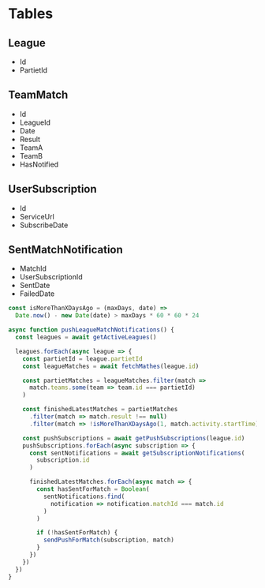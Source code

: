 # Tables

## League

* Id
* PartietId

## TeamMatch

* Id
* LeagueId
* Date
* Result
* TeamA
* TeamB
* HasNotified

## UserSubscription

* Id
* ServiceUrl
* SubscribeDate

## SentMatchNotification

* MatchId
* UserSubscriptionId
* SentDate
* FailedDate

```js
const isMoreThanXDaysAgo = (maxDays, date) =>
  Date.now() - new Date(date) > maxDays * 60 * 60 * 24

async function pushLeagueMatchNotifications() {
  const leagues = await getActiveLeagues()

  leagues.forEach(async league => {
    const partietId = league.partietId
    const leagueMatches = await fetchMathes(league.id)

    const partietMatches = leagueMatches.filter(match =>
      match.teams.some(team => team.id === partietId)
    )

    const finishedLatestMatches = partietMatches
      .filter(match => match.result !== null)
      .filter(match => !isMoreThanXDaysAgo(1, match.activity.startTime))

    const pushSubscriptions = await getPushSubscriptions(league.id)
    pushSubscriptions.forEach(async subscription => {
      const sentNotifications = await getSubscriptionNotifications(
        subscription.id
      )

      finishedLatestMatches.forEach(async match => {
        const hasSentForMatch = Boolean(
          sentNotifications.find(
            notification => notification.matchId === match.id
          )
        )

        if (!hasSentForMatch) {
          sendPushForMatch(subscription, match)
        }
      })
    })
  })
}
```
